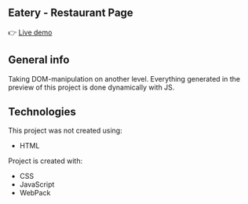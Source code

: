 ## Eatery - Restaurant Page

👉 [Live demo](https://okidokitokiloki.github.io/eatery/)

## General info
Taking DOM-manipulation on another level. Everything generated in the preview of this project is done dynamically with JS. 
	
## Technologies
This project was not created using:
* HTML

Project is created with:
* CSS
* JavaScript
* WebPack